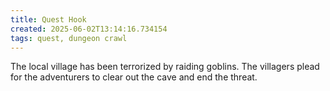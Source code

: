 ```yaml
---
title: Quest Hook
created: 2025-06-02T13:14:16.734154
tags: quest, dungeon crawl
---
```


The local village has been terrorized by raiding goblins. The villagers plead for the adventurers to clear out the cave and end the threat.
